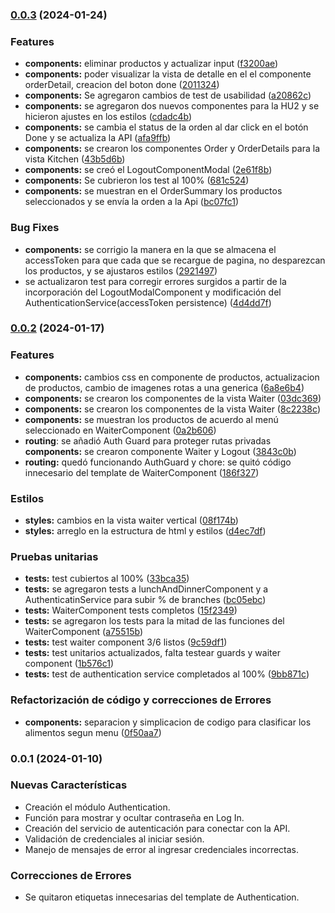 ### [0.0.3](https://github.com/greysmpich/Burguer-Queen-API-Client/compare/v0.0.2...v0.0.3) (2024-01-24)


### Features

* **components:** eliminar productos y actualizar input ([f3200ae](https://github.com/greysmpich/Burguer-Queen-API-Client/commit/f3200aef832e8f720eede781136633ea8fb533a2))
* **components:** poder visualizar la vista de detalle en el el componente orderDetail, creacion del boton done ([2011324](https://github.com/greysmpich/Burguer-Queen-API-Client/commit/2011324966cb1ddaa1d046c749600b7af345fc73))
* **components:** Se agregaron cambios de test de usabilidad ([a20862c](https://github.com/greysmpich/Burguer-Queen-API-Client/commit/a20862c523c026bd754544419ae55d404b09da21))
* **components:** se agregaron dos nuevos componentes para la HU2 y se hicieron ajustes en los estilos ([cdadc4b](https://github.com/greysmpich/Burguer-Queen-API-Client/commit/cdadc4b02c219b3406f9191d7aefe9c5f29aee52))
* **components:** se cambia el status de la orden al dar click en el botón Done y se actualiza la API ([afa9ffb](https://github.com/greysmpich/Burguer-Queen-API-Client/commit/afa9ffb59474a6e31746d168700884375e3780eb))
* **components:** se crearon los componentes Order y OrderDetails para la vista Kitchen ([43b5d6b](https://github.com/greysmpich/Burguer-Queen-API-Client/commit/43b5d6be2e5764f20873c3a97468c8c363df41c4))
* **components:** se creó el LogoutComponentModal ([2e61f8b](https://github.com/greysmpich/Burguer-Queen-API-Client/commit/2e61f8b7c258903323be64b3c2492e9afae4f7d2))
* **components:** Se cubrieron los test al 100% ([681c524](https://github.com/greysmpich/Burguer-Queen-API-Client/commit/681c52486b5c662ee9426e75e6789351d3a8e515))
* **components:** se muestran en el OrderSummary los productos seleccionados y se envía la orden a la Api ([bc07fc1](https://github.com/greysmpich/Burguer-Queen-API-Client/commit/bc07fc1b669d600d632066cd3e087056e0bd932c))


### Bug Fixes

* **components:** se corrigio la manera en la que se almacena el accessToken para que cada que se recargue de pagina, no desparezcan los productos, y se ajustaros estilos ([2921497](https://github.com/greysmpich/Burguer-Queen-API-Client/commit/29214972a2327ef5e01eb08e312669824181a014))
* se actualizaron test para corregir errores surgidos a partir de la incorporación del LogoutModalComponent y modificación del AuthenticationService(accessToken persistence) ([4d4dd7f](https://github.com/greysmpich/Burguer-Queen-API-Client/commit/4d4dd7f79d58596fb574311f2d0777d5526ef468))


### [0.0.2](https://github.com/greysmpich/Burguer-Queen-API-Client/compare/v0.0.1...v0.0.2) (2024-01-17)


### Features

* **components:** cambios css en componente de productos, actualizacion de productos, cambio de imagenes rotas a una generica ([6a8e6b4](https://github.com/greysmpich/Burguer-Queen-API-Client/commit/6a8e6b4659bcbd04bba5a0a9f3f08ec255d32b03))
* **components:** se crearon los componentes de la vista Waiter ([03dc369](https://github.com/greysmpich/Burguer-Queen-API-Client/commit/03dc369e382f385d999a192e64bce6d524228071))
* **components:** se crearon los componentes de la vista Waiter ([8c2238c](https://github.com/greysmpich/Burguer-Queen-API-Client/commit/8c2238cce16526ac261d195d430c85a0df18e273))
* **components:** se muestran los productos de acuerdo al menú seleccionado en WaiterComponent ([0a2b606](https://github.com/greysmpich/Burguer-Queen-API-Client/commit/0a2b60643188ab60c39d8efdbb966b4c0b70c1f3))
* **routing**: se añadió Auth Guard para proteger rutas privadas **components:** se crearon componente Waiter y Logout ([3843c0b](https://github.com/greysmpich/Burguer-Queen-API-Client/commit/3843c0bd14d8c768e5bd936848b5f6c067d3f7cc))
* **routing:** quedó funcionando AuthGuard y chore: se quitó código innecesario del template de WaiterComponent ([186f327](https://github.com/greysmpich/Burguer-Queen-API-Client/commit/186f3277b14d3b9110cac3e218dc79f78be4d250))

### Estilos

* **styles:** cambios en la vista waiter vertical ([08f174b](https://github.com/greysmpich/Burguer-Queen-API-Client/commit/08f174ba6d99849f6835adae31d8670eaa901b8b))
* **styles:** arreglo en la estructura de html y estilos ([d4ec7df](https://github.com/greysmpich/Burguer-Queen-API-Client/commit/d4ec7dfcb1013de956ef19ef63cdd4f64437b131))


### Pruebas unitarias

* **tests:** test cubiertos al 100% ([33bca35](https://github.com/greysmpich/Burguer-Queen-API-Client/commit/33bca35ccab75d55edb98c1e9239df0ce9269df2)) 
* **tests:** se agregaron tests a lunchAndDinnerComponent y a AuthenticatinService para subir % de branches ([bc05ebc](https://github.com/greysmpich/Burguer-Queen-API-Client/commit/bc05ebc95e40ca2cc5ee34602ee898297fc97085)) 
* **tests:** WaiterComponent tests completos ([15f2349](https://github.com/greysmpich/Burguer-Queen-API-Client/commit/15f2349965b59e1bfd09ab8622c8bff8b5d76f56)) 
* **tests:** se agregaron los tests para la mitad de las funciones del WaiterComponent ([a75515b](https://github.com/greysmpich/Burguer-Queen-API-Client/commit/a75515b30a3aa6d78948e87f73d881d4a9a0a21a)) 
* **tests:** test waiter component 3/6 listos ([9c59df1](https://github.com/greysmpich/Burguer-Queen-API-Client/commit/9c59df1af05218d8538496f350dda51ed7e634ab))
* **tests:** test unitarios actualizados, falta testear guards y waiter component ([1b576c1](https://github.com/greysmpich/Burguer-Queen-API-Client/commit/1b576c136883a1e1d08ab4110e9f6f4ef0afd70b))
* **tests:** test de authentication service completados al 100% ([9bb871c](https://github.com/greysmpich/Burguer-Queen-API-Client/commit/9bb871ca9ab2a2299689f766268f37b7bb298460))

### Refactorización de código y correcciones de Errores

* **components:** separacion y simplicacion de codigo para clasificar los alimentos segun menu ([0f50aa7](https://github.com/greysmpich/Burguer-Queen-API-Client/commit/0f50aa717289f721efde011c04cd77577c704358))


### 0.0.1 (2024-01-10)

### Nuevas Características
- Creación el módulo Authentication.
- Función para mostrar y ocultar contraseña en Log In.
- Creación del servicio de autenticación para conectar con la API.
- Validación de credenciales al iniciar sesión.
- Manejo de mensajes de error al ingresar credenciales incorrectas.

### Correcciones de Errores
- Se quitaron etiquetas innecesarias del template de Authentication.


